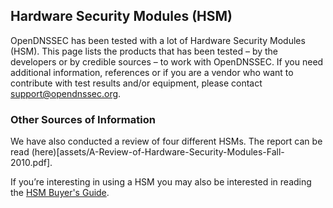 ## Hardware Security Modules (HSM)

OpenDNSSEC has been tested with a lot of Hardware Security Modules (HSM). This page lists the products that has been tested – by the developers or by credible sources – to work with OpenDNSSEC. If you need additional information, references or if you are a vendor who want to contribute with test results and/or equipment, please contact support@opendnssec.org.

### Other Sources of Information

We have also conducted a review of four different HSMs. The report can be read (here)[assets/A-Review-of-Hardware-Security-Modules-Fall-2010.pdf].

If you’re interesting in using a HSM you may also be interested in reading the [HSM Buyer's Guide](hsmbuyers.md).
